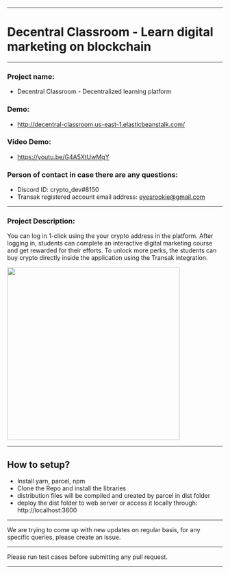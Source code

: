 *****************************************************************************

# Decentral Classroom - Learn digital marketing on blockchain

*****************************************************************************

### Project name: 
- Decentral Classroom - Decentralized learning platform

### Demo:
- http://decentral-classroom.us-east-1.elasticbeanstalk.com/

### Video Demo:
- https://youtu.be/G4A5XtUwMqY

### Person of contact in case there are any questions:
- Discord ID: crypto_dev#8150
- Transak registered account email address: eyesrookie@gmail.com

---------------------
### Project Description:

You can log in 1-click using the your crypto address in the platform. After logging in, students can complete an interactive digital marketing course and get rewarded for their efforts. To unlock more perks, the students can buy crypto directly inside the application using the Transak integration.

<img width="403" align="center" src="https://i.postimg.cc/gjKHc8k8/Decentral-Classroom-Banner.gif">

*****************************************************************************

## How to setup?

- Install yarn, parcel, npm
- Clone the Repo and install the libraries
- distribution files will be compiled and created by parcel in dist folder
- deploy the dist folder to web server or access it locally through: http://localhost:3600

*****************************************************************************

We are trying to come up with new updates on regular basis, for any specific queries, please create an issue.

*****************************************************************************

Please run test cases before submitting any pull request.

*****************************************************************************
